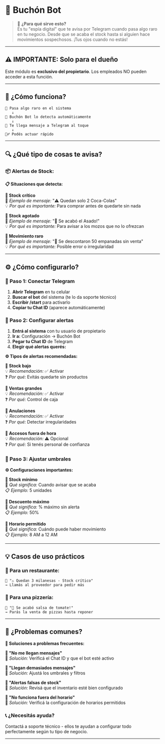 # 🤖 Buchón Bot
<div id="buchon-bot"></div>

> 🎯 **¿Para qué sirve esto?**  
> Es tu "espía digital" que te avisa por Telegram cuando pasa algo raro en tu negocio. Desde que se acaba el stock hasta si alguien hace movimientos sospechosos. ¡Tus ojos cuando no estás!

---

## ⚠️ **IMPORTANTE: Solo para el dueño**
Este módulo es **exclusivo del propietario**. Los empleados NO pueden acceder a esta función.

---

## 📱 **¿Cómo funciona?**

```
🚨 Pasa algo raro en el sistema
   ↓
🤖 Buchón Bot lo detecta automáticamente
   ↓
📲 Te llega mensaje a Telegram al toque
   ↓
🏃‍♂️ Podés actuar rápido
```

---

## 🔍 **¿Qué tipo de cosas te avisa?**

### **📦 Alertas de Stock:**

**📋 Situaciones que detecta:**

**🔹 Stock crítico**  
📨 *Ejemplo de mensaje:* "⚠️ Quedan solo 2 Coca-Colas"  
💡 *Por qué es importante:* Para comprar antes de quedarte sin nada

**🔹 Stock agotado**  
📨 *Ejemplo de mensaje:* "🚨 Se acabó el Asado!"  
💡 *Por qué es importante:* Para avisar a los mozos que no lo ofrezcan

**🔹 Movimiento raro**  
📨 *Ejemplo de mensaje:* "👀 Se descontaron 50 empanadas sin venta"  
💡 *Por qué es importante:* Posible error o irregularidad

---

## ⚙️ **¿Cómo configurarlo?**

### **📲 Paso 1: Conectar Telegram**
1. **Abrir Telegram** en tu celular
2. **Buscar el bot** del sistema (te lo da soporte técnico)
3. **Escribir /start** para activarlo
4. **Copiar tu Chat ID** (aparece automáticamente)

### **🔧 Paso 2: Configurar alertas**
1. **Entrá al sistema** con tu usuario de propietario
2. **Ir a:** Configuración → Buchón Bot
3. **Pegar tu Chat ID** de Telegram
4. **Elegir qué alertas querés:**

**⚙️ Tipos de alertas recomendadas:**

**🔹 Stock bajo**  
💡 *Recomendación:* ✅ Activar  
❓ *Por qué:* Evitás quedarte sin productos

**🔹 Ventas grandes**  
💡 *Recomendación:* ✅ Activar  
❓ *Por qué:* Control de caja

**🔹 Anulaciones**  
💡 *Recomendación:* ✅ Activar  
❓ *Por qué:* Detectar irregularidades

**🔹 Accesos fuera de hora**  
💡 *Recomendación:* ⚠️ Opcional  
❓ *Por qué:* Si tenés personal de confianza

### **🎯 Paso 3: Ajustar umbrales**

**⚙️ Configuraciones importantes:**

**🔹 Stock mínimo**  
📝 *Qué significa:* Cuando avisar que se acaba  
📋 *Ejemplo:* 5 unidades

**🔹 Descuento máximo**  
📝 *Qué significa:* % máximo sin alerta  
📋 *Ejemplo:* 50%

**🔹 Horario permitido**  
📝 *Qué significa:* Cuándo puede haber movimiento  
📋 *Ejemplo:* 8 AM a 12 AM

---

## 💡 **Casos de uso prácticos**

### **🏪 Para un restaurante:**
```
📲 "⚠️ Quedan 3 milanesas - Stock crítico"
→ Llamás al proveedor para pedir más

```

### **🍕 Para una pizzería:**
```
📲 "🍅 Se acabó salsa de tomate!"
→ Parás la venta de pizzas hasta reponer
```

---

## 🔧 **¿Problemas comunes?**

**🚨 Soluciones a problemas frecuentes:**

**🔹 "No me llegan mensajes"**  
🔧 *Solución:* Verificá el Chat ID y que el bot esté activo

**🔹 "Llegan demasiados mensajes"**  
🔧 *Solución:* Ajustá los umbrales y filtros

**🔹 "Alertas falsas de stock"**  
🔧 *Solución:* Revisá que el inventario esté bien configurado

**🔹 "No funciona fuera del horario"**  
🔧 *Solución:* Verificá la configuración de horarios permitidos

### **📞 ¿Necesitás ayuda?**
Contactá a soporte técnico - ellos te ayudan a configurar todo perfectamente según tu tipo de negocio.

---